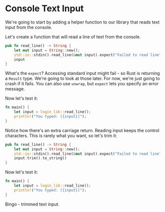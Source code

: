 # Console Text Input

We're going to start by adding a helper function to our library that reads text input from the console.

Let's create a function that will read a line of text from the console.

```rust
pub fn read_line() -> String {
    let mut input = String::new();
    std::io::stdin().read_line(&mut input).expect("Failed to read line");
    input
}
```

What's the `expect`? Accessing standard input might fail - so Rust is returning a `Result` type. We're going to look at those later. For now, we're just going to crash if it fails. You can also use `unwrap`, but `expect` lets you specify an error message.

Now let's test it:

```rust
fn main() {
    let input = login_lib::read_line();
    println!("You typed: [{input}]");
}
```

Notice how there's an extra carriage return. Reading input keeps the control characters. This is rarely what you want, so let's trim it:

```rust
pub fn read_line() -> String {
    let mut input = String::new();
    std::io::stdin().read_line(&mut input).expect("Failed to read line");
    input.trim().to_string()
}
```

Now let's test it:

```rust
fn main() {
    let input = login_lib::read_line();
    println!("You typed: [{input}]");
}
```

Bingo - trimmed text input.